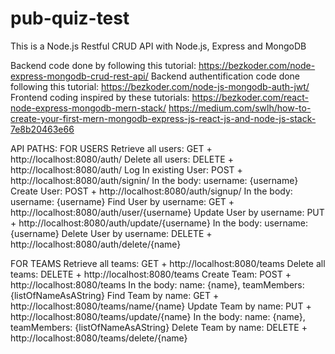 # pub-quiz-test
This is a Node.js Restful CRUD API with Node.js, Express and MongoDB 

Backend code done by following this tutorial: https://bezkoder.com/node-express-mongodb-crud-rest-api/
Backend authentification code done following this tutorial: https://bezkoder.com/node-js-mongodb-auth-jwt/
Frontend coding inspired by these tutorials: 
https://bezkoder.com/react-node-express-mongodb-mern-stack/
https://medium.com/swlh/how-to-create-your-first-mern-mongodb-express-js-react-js-and-node-js-stack-7e8b20463e66



API PATHS:
FOR USERS
Retrieve all users:       GET + http://localhost:8080/auth/
Delete all users:         DELETE + http://localhost:8080/auth/
Log In existing User:     POST + http://localhost:8080/auth/signin/
                          In the body: username: {username}
Create User:              POST + http://localhost:8080/auth/signup/ 
                          In the body: username: {username}
Find User by username:    GET + http://localhost:8080/auth/user/{username}
Update User by username:  PUT + http://localhost:8080/auth/update/{username}
                          In the body: username: {username}
Delete User by username:  DELETE + http://localhost:8080/auth/delete/{name}

FOR TEAMS
Retrieve all teams:   GET + http://localhost:8080/teams
Delete all teams:     DELETE + http://localhost:8080/teams
Create Team:          POST + http://localhost:8080/teams
                      In the body: name: {name}, teamMembers: {listOfNameAsAString}
Find Team by name:    GET + http://localhost:8080/teams/name/{name}
Update Team by name:  PUT + http://localhost:8080/teams/update/{name}
                      In the body: name: {name}, teamMembers: {listOfNameAsAString}
Delete Team by name:  DELETE + http://localhost:8080/teams/delete/{name}

